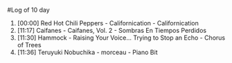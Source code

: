#Log of 10 day

1. [00:00] Red Hot Chili Peppers - Californication - Californication
1. [11:17] Caifanes - Caifanes, Vol. 2 - Sombras En Tiempos Perdidos
1. [11:30] Hammock - Raising Your Voice... Trying to Stop an Echo - Chorus of Trees
1. [11:36] Teruyuki Nobuchika - morceau - Piano Bit
